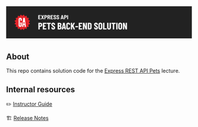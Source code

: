 # ![Express API - Pets Back-End - Solution](./internal-resources/assets/hero.png)

## About

This repo contains solution code for the [Express REST API Pets](https://git.generalassemb.ly/modular-curriculum-all-courses/express-rest-api-pets) lecture.

## Internal resources

✏️ [Instructor Guide](./internal-resources/instructor-guide.md)

🏗️ [Release Notes](./internal-resources/release-notes.md)